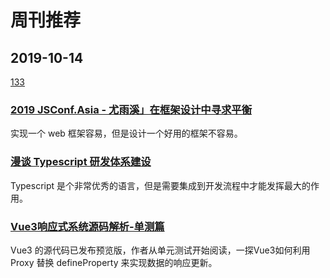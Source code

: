 # 周刊推荐

## 2019-10-14

[133](https://github.com/CtripFE/fe-weekly/issues/133)

### [2019 JSConf.Asia - 尤雨溪」在框架设计中寻求平衡](https://juejin.im/post/5d45be46f265da03cf7a70d7)

实现一个 web 框架容易，但是设计一个好用的框架不容易。

### [漫谈 Typescript 研发体系建设](https://zhuanlan.zhihu.com/p/86276764)

Typescript 是个非常优秀的语言，但是需要集成到开发流程中才能发挥最大的作用。

### [Vue3响应式系统源码解析-单测篇](https://zhuanlan.zhihu.com/p/85678790)

Vue3 的源代码已发布预览版，作者从单元测试开始阅读，一探Vue3如何利用 Proxy 替换 defineProperty 来实现数据的响应更新。
